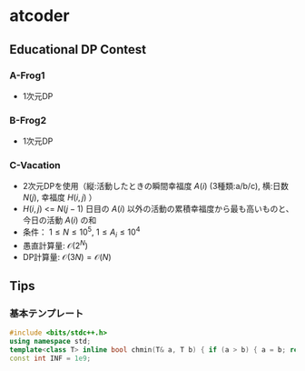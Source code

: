 # atcoder

## Educational DP Contest

### A-Frog1
- 1次元DP

### B-Frog2
- 1次元DP

### C-Vacation
- 2次元DPを使用（縦:活動したときの瞬間幸福度 $A(i)$ (3種類:a/b/c), 横:日数 $N(j)$, 幸福度 $H(i,j)$ ）
- $H(i,j)$ <= $N(j-1)$ 日目の $A(i)$ 以外の活動の累積幸福度から最も高いものと、今日の活動 $A(i)$ の和
- 条件： $1\leq N \leq 10^5$, $1 \leq A_i \leq 10^4$
- 愚直計算量: $\mathcal{O}(2^N)$
- DP計算量: $\mathcal{O}(3N)=\mathcal{O}(N)$


## Tips

### 基本テンプレート

```cpp
#include <bits/stdc++.h>
using namespace std;
template<class T> inline bool chmin(T& a, T b) { if (a > b) { a = b; return 1; } return 0; }
const int INF = 1e9;
```
